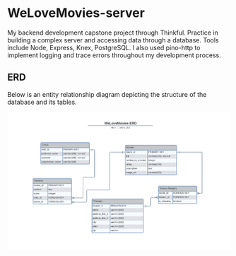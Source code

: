 # WeLoveMovies-server
My backend development capstone project through Thinkful. Practice in building a complex server and accessing data through a database. Tools include Node, Express, Knex, PostgreSQL. I also used pino-http to implement logging and trace errors throughout my development process.


## ERD
Below is an entity relationship diagram depicting the structure of the database and its tables.

![ERD](src/utils/WeLoveMovies%20ERD.png "WeLoveMoviesERD")